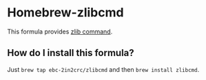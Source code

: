 Homebrew-zlibcmd
================
This formula provides [zlib command](https://github.com/ebc-2in2crc/zlibcmd/).

How do I install this formula?
--------------------------------
Just `brew tap ebc-2in2crc/zlibcmd` and then `brew install zlibcmd`.

